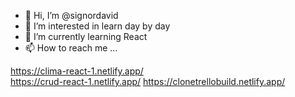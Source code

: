 - 👋 Hi, I’m @signordavid
- 👀 I’m interested in learn day by day
- 🌱 I’m currently learning React
- 📫 How to reach me ...

https://clima-react-1.netlify.app/ <br /> 
https://crud-react-1.netlify.app/
https://clonetrellobuild.netlify.app/
